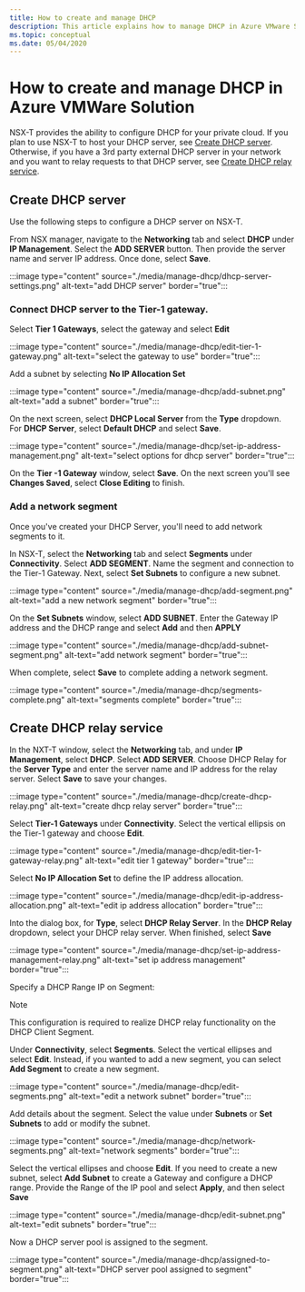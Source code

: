 ```yaml
---
title: How to create and manage DHCP
description: This article explains how to manage DHCP in Azure VMware Solution.
ms.topic: conceptual
ms.date: 05/04/2020
---
```

# How to create and manage DHCP in Azure VMWare Solution

NSX-T provides the ability to configure DHCP for your private cloud. If you plan to use NSX-T to host your DHCP server, see [Create DHCP server](#create-dhcp-server). Otherwise, if you have a 3rd party external DHCP server in your network and you want to relay requests to that DHCP server, see [Create DHCP relay service](#create-dhcp-relay-service).

## Create DHCP server

Use the following steps to configure a DHCP server on NSX-T.

From NSX manager, navigate to the **Networking** tab and select **DHCP** under **IP Management**. Select the **ADD SERVER** button. Then provide the server name and server IP address. Once done, select **Save**.

:::image type="content" source="./media/manage-dhcp/dhcp-server-settings.png" alt-text="add DHCP server" border="true":::

### Connect DHCP server to the Tier-1 gateway.

Select **Tier 1 Gateways**, select the gateway and select **Edit**

:::image type="content" source="./media/manage-dhcp/edit-tier-1-gateway.png" alt-text="select the gateway to use" border="true":::

Add a subnet by selecting **No IP Allocation Set**

:::image type="content" source="./media/manage-dhcp/add-subnet.png" alt-text="add a subnet" border="true":::

On the next screen, select **DHCP Local Server** from the **Type** dropdown. For **DHCP Server**, select **Default DHCP** and select **Save**.

:::image type="content" source="./media/manage-dhcp/set-ip-address-management.png" alt-text="select options for dhcp server" border="true":::

On the **Tier -1 Gateway** window, select **Save**. On the next screen you'll see **Changes Saved**, select **Close Editing** to finish.

### Add a network segment

Once you've created your DHCP Server, you'll need to add network segments to it.

In NSX-T, select the **Networking** tab and select **Segments** under **Connectivity**. Select **ADD SEGMENT**. Name the segment and connection to the Tier-1 Gateway. Next, select **Set Subnets** to configure a new subnet. 

:::image type="content" source="./media/manage-dhcp/add-segment.png" alt-text="add a new network segment" border="true":::

On the **Set Subnets** window, select **ADD SUBNET**. Enter the Gateway IP address and the DHCP range and select **Add** and then **APPLY**

:::image type="content" source="./media/manage-dhcp/add-subnet-segment.png" alt-text="add network segment" border="true":::

When complete, select **Save** to complete adding a network segment.

:::image type="content" source="./media/manage-dhcp/segments-complete.png" alt-text="segments complete" border="true":::

## Create DHCP relay service

In the NXT-T window, select the **Networking** tab, and under **IP Management**, select **DHCP**. Select **ADD SERVER**. Choose DHCP Relay for the **Server Type** and enter the server name and IP address for the relay server. Select **Save** to save your changes.

:::image type="content" source="./media/manage-dhcp/create-dhcp-relay.png" alt-text="create dhcp relay server" border="true":::

Select **Tier-1 Gateways** under **Connectivity**. Select the vertical ellipsis on the Tier-1 gateway and choose **Edit**.

:::image type="content" source="./media/manage-dhcp/edit-tier-1-gateway-relay.png" alt-text="edit tier 1 gateway" border="true":::

Select **No IP Allocation Set** to define the IP address allocation.

:::image type="content" source="./media/manage-dhcp/edit-ip-address-allocation.png" alt-text="edit ip address allocation" border="true":::

Into the dialog box, for **Type**, select **DHCP Relay Server**. In the **DHCP Relay** dropdown, select your DHCP relay server. When finished, select **Save**

:::image type="content" source="./media/manage-dhcp/set-ip-address-management-relay.png" alt-text="set ip address management" border="true":::

Specify a DHCP Range IP on Segment:

> [!NOTE]
> This configuration is required to realize DHCP relay functionality on the DHCP Client Segment. 

Under **Connectivity**, select **Segments**. Select the vertical ellipses and select **Edit**. Instead, if you wanted to add a new segment, you can select **Add Segment** to create a new segment.

:::image type="content" source="./media/manage-dhcp/edit-segments.png" alt-text="edit a network subnet" border="true":::

Add details about the segment. Select the value under **Subnets** or **Set Subnets** to add or modify the subnet.

:::image type="content" source="./media/manage-dhcp/network-segments.png" alt-text="network segments" border="true":::

Select the vertical ellipses and choose **Edit**. If you need to create a new subnet, select **Add Subnet** to create a Gateway and configure a DHCP range. Provide the Range of the IP pool and select **Apply**, and then select **Save**

:::image type="content" source="./media/manage-dhcp/edit-subnet.png" alt-text="edit subnets" border="true":::

Now a DHCP server pool is assigned to the segment.

:::image type="content" source="./media/manage-dhcp/assigned-to-segment.png" alt-text="DHCP server pool assigned to segment" border="true":::

